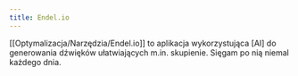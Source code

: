 ```yaml
---
title: Endel.io
--- 
```

[[Optymalizacja/Narzędzia/Endel.io]] to aplikacja wykorzystująca [AI] do generowania dźwięków ułatwiających m.in. skupienie. Sięgam po nią niemal każdego dnia.  